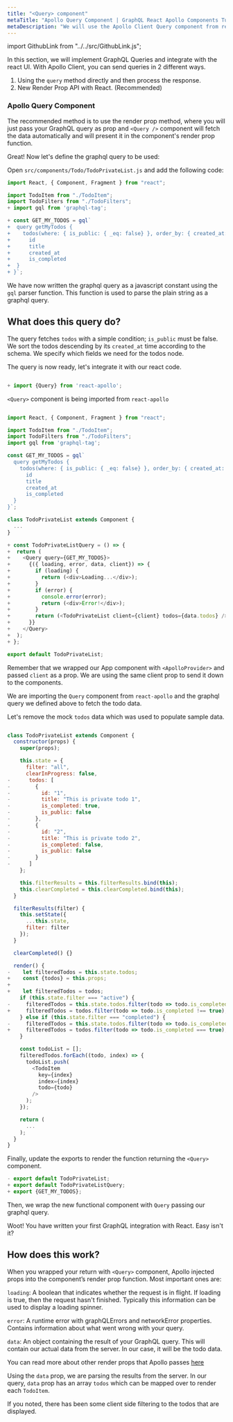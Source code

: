 ```yaml
---
title: "<Query> component"
metaTitle: "Apollo Query Component | GraphQL React Apollo Components Tutorial"
metaDescription: "We will use the Apollo Client Query component from react-apollo. It is a render prop API to fetch data and handle data, loading and error props"
---
```


import GithubLink from "../../src/GithubLink.js";

<YoutubeEmbed link="https://www.youtube.com/embed/60-y9jygWBA" />

In this section, we will implement GraphQL Queries and integrate with the react UI.
With Apollo Client, you can send queries in 2 different ways.

1. Using the `query` method directly and then process the response.
2. New Render Prop API with React. (Recommended)

### Apollo Query Component
The recommended method is to use the render prop method, where you will just pass your GraphQL query as prop and `<Query />` component will fetch the data automatically and will present it in the component's render prop function.

Great! Now let's define the graphql query to be used:

Open `src/components/Todo/TodoPrivateList.js` and add the following code:

<GithubLink link="https://github.com/hasura/learn-graphql/blob/master/tutorials/frontend/react-apollo/app-final/src/components/Todo/TodoPrivateList.js" text="src/components/Todo/TodoPrivateList.js" />

```javascript
import React, { Component, Fragment } from "react";

import TodoItem from "./TodoItem";
import TodoFilters from "./TodoFilters";
+ import gql from 'graphql-tag';

+ const GET_MY_TODOS = gql`
+  query getMyTodos {
+    todos(where: { is_public: { _eq: false} }, order_by: { created_at: desc }) {
+      id
+      title
+      created_at
+      is_completed
+  }
+ }`;
```

We have now written the graphql query as a javascript constant using the `gql` parser function. This function is used to parse the plain string as a graphql query.

What does this query do? 
------------------------
The query fetches `todos` with a simple condition; `is_public` must be false. We sort the todos descending by its `created_at` time according to the schema. We specify which fields we need for the todos node.

The query is now ready, let's integrate it with our react code.

```javascript

+ import {Query} from 'react-apollo';

```

`<Query>` component is being imported from `react-apollo`

```javascript

import React, { Component, Fragment } from "react";

import TodoItem from "./TodoItem";
import TodoFilters from "./TodoFilters";
import gql from 'graphql-tag';

const GET_MY_TODOS = gql`
  query getMyTodos {
    todos(where: { is_public: { _eq: false} }, order_by: { created_at: desc }) {
      id
      title
      created_at
      is_completed
  }
}`;

class TodoPrivateList extends Component {
  ...
}

+ const TodoPrivateListQuery = () => {
+  return (
+    <Query query={GET_MY_TODOS}>
+      {({ loading, error, data, client}) => {
+        if (loading) {
+          return (<div>Loading...</div>);
+        }
+        if (error) {
+          console.error(error);
+          return (<div>Error!</div>);
+        }
+        return (<TodoPrivateList client={client} todos={data.todos} />);
+      }}
+    </Query>
+  );
+ };

export default TodoPrivateList;
```

Remember that we wrapped our App component with `<ApolloProvider>` and passed `client` as a prop. We are using the same client prop to send it down to the components.

We are importing the `Query` component from `react-apollo` and the graphql query we defined above to fetch the todo data.

Let's remove the mock `todos` data which was used to populate sample data.

```javascript

class TodoPrivateList extends Component {
  constructor(props) {
    super(props);

    this.state = {
      filter: "all",
      clearInProgress: false,
-      todos: [
-        {
-          id: "1",
-          title: "This is private todo 1",
-          is_completed: true,
-          is_public: false
-        },
-        {
-          id: "2",
-          title: "This is private todo 2",
-          is_completed: false,
-          is_public: false
-        }
-      ]
    };

    this.filterResults = this.filterResults.bind(this);
    this.clearCompleted = this.clearCompleted.bind(this);
  }

  filterResults(filter) {
    this.setState({
      ...this.state,
      filter: filter
    });
  }

  clearCompleted() {}

  render() {
-    let filteredTodos = this.state.todos;
+    const {todos} = this.props;
+
+    let filteredTodos = todos;
    if (this.state.filter === "active") {
-     filteredTodos = this.state.todos.filter(todo => todo.is_completed !== true);
+     filteredTodos = todos.filter(todo => todo.is_completed !== true);
    } else if (this.state.filter === "completed") {
-     filteredTodos = this.state.todos.filter(todo => todo.is_completed === true);
+     filteredTodos = todos.filter(todo => todo.is_completed === true);
    }

    const todoList = [];
    filteredTodos.forEach((todo, index) => {
      todoList.push(
        <TodoItem
          key={index}
          index={index}
          todo={todo}
        />
      );
    });

    return (
      ...
    );
  }
}

```

Finally, update the exports to render the function returning the `<Query>` component.

```javascript
- export default TodoPrivateList;
+ export default TodoPrivateListQuery;
+ export {GET_MY_TODOS};
```

Then, we wrap the new functional component with `Query` passing our graphql query.

Woot! You have written your first GraphQL integration with React. Easy isn't it?

How does this work?
-------------------
When you wrapped your return with `<Query>` component, Apollo injected props into the component’s render prop function. Most important ones are:

`loading`: A boolean that indicates whether the request is in flight. If loading is true, then the request hasn't finished. Typically this information can be used to display a loading spinner.

`error`: A runtime error with graphQLErrors and networkError properties. Contains information about what went wrong with your query.

`data`: An object containing the result of your GraphQL query. This will contain our actual data from the server. In our case, it will be the todo data.

You can read more about other render props that Apollo passes [here](https://www.apollographql.com/docs/react/data/queries/)

Using the `data` prop, we are parsing the results from the server. In our query, `data` prop has an array `todos` which can be mapped over to render each `TodoItem`.

If you noted, there has been some client side filtering to the todos that are displayed.
